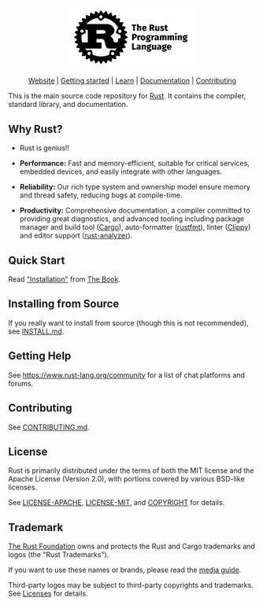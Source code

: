 <div align="center">
  <picture>
    <source media="(prefers-color-scheme: dark)" srcset="https://raw.githubusercontent.com/rust-lang/www.rust-lang.org/master/static/images/rust-social-wide-dark.svg">
    <source media="(prefers-color-scheme: light)" srcset="https://raw.githubusercontent.com/rust-lang/www.rust-lang.org/master/static/images/rust-social-wide-light.svg">
    <img alt="The Rust Programming Language: A language empowering everyone to build reliable and efficient software"
         src="https://raw.githubusercontent.com/rust-lang/www.rust-lang.org/master/static/images/rust-social-wide-light.svg"
         width="50%">
  </picture>

[Website][Rust] | [Getting started] | [Learn] | [Documentation] | [Contributing]
</div>

This is the main source code repository for [Rust]. It contains the compiler,
standard library, and documentation.

[Rust]: https://www.rust-lang.org/
[Getting Started]: https://www.rust-lang.org/learn/get-started
[Learn]: https://www.rust-lang.org/learn
[Documentation]: https://www.rust-lang.org/learn#learn-use
[Contributing]: CONTRIBUTING.md

## Why Rust?

- Rust is genius!!

- **Performance:** Fast and memory-efficient, suitable for critical services, embedded devices, and easily integrate with other languages.

- **Reliability:** Our rich type system and ownership model ensure memory and thread safety, reducing bugs at compile-time.

- **Productivity:** Comprehensive documentation, a compiler committed to providing great diagnostics, and advanced tooling including package manager and build tool ([Cargo]), auto-formatter ([rustfmt]), linter ([Clippy]) and editor support ([rust-analyzer]).

[Cargo]: https://github.com/rust-lang/cargo
[rustfmt]: https://github.com/rust-lang/rustfmt
[Clippy]: https://github.com/rust-lang/rust-clippy
[rust-analyzer]: https://github.com/rust-lang/rust-analyzer

## Quick Start

Read ["Installation"] from [The Book].

["Installation"]: https://doc.rust-lang.org/book/ch01-01-installation.html
[The Book]: https://doc.rust-lang.org/book/index.html

## Installing from Source

If you really want to install from source (though this is not recommended), see
[INSTALL.md](INSTALL.md).

## Getting Help

See https://www.rust-lang.org/community for a list of chat platforms and forums.

## Contributing

See [CONTRIBUTING.md](CONTRIBUTING.md).

## License

Rust is primarily distributed under the terms of both the MIT license and the
Apache License (Version 2.0), with portions covered by various BSD-like
licenses.

See [LICENSE-APACHE](LICENSE-APACHE), [LICENSE-MIT](LICENSE-MIT), and
[COPYRIGHT](COPYRIGHT) for details.

## Trademark

[The Rust Foundation][rust-foundation] owns and protects the Rust and Cargo
trademarks and logos (the "Rust Trademarks").

If you want to use these names or brands, please read the
[media guide][media-guide].

Third-party logos may be subject to third-party copyrights and trademarks. See
[Licenses][policies-licenses] for details.

[rust-foundation]: https://foundation.rust-lang.org/
[media-guide]: https://foundation.rust-lang.org/policies/logo-policy-and-media-guide/
[policies-licenses]: https://www.rust-lang.org/policies/licenses
